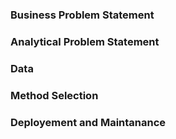 ### Business Problem Statement


### Analytical Problem Statement


### Data


### Method Selection


### Deployement and Maintanance
